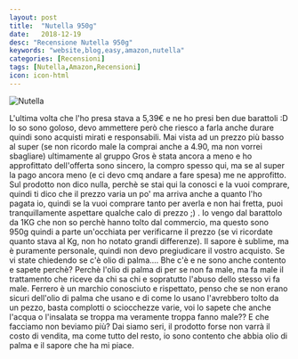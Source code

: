 ```yaml
---
layout: post
title:  "Nutella 950g"
date:   2018-12-19
desc: "Recensione Nutella 950g"
keywords: "website,blog,easy,amazon,nutella"
categories: [Recensioni]
tags: [Nutella,Amazon,Recensioni]
icon: icon-html
---
```

![Nutella](https://images-na.ssl-images-amazon.com/images/I/81XohUiVuOL._SY550_.jpg)

L'ultima volta che l'ho presa stava a 5,39€ e ne ho presi ben due barattoli :D lo so sono goloso, devo ammettere però che riesco a farla anche durare quindi sono acquisti mirati e responsabili. Mai vista ad un prezzo più basso al super (se non ricordo male la comprai anche a 4.90, ma non vorrei sbagliare) ultimamente al gruppo Gros è stata ancora a meno e ho approfittato dell'offerta sono sincero, la compro spesso qui, ma se al super la pago ancora meno (e ci devo cmq andare a fare spesa) me ne approfitto. Sul prodotto non dico nulla, perchè se stai qui la conosci e la vuoi comprare, quindi ti dico che il prezzo varia un po' ma arriva anche a quanto l'ho pagata io, quindi se la vuoi comprare tanto per averla e non hai fretta, puoi tranquillamente aspettare qualche calo di prezzo ;) . Io vengo dal barattolo da 1KG che non so perchè hanno tolto dal commercio, ma questo sono 950g quindi a parte un'occhiata per verificarne il prezzo (se vi ricordate quanto stava al Kg, non ho notato grandi differenze). Il sapore è sublime, ma è puramente personale, quindi non devo pregiudicare il vostro acquisto. Se vi state chiedendo se c'è olio di palma.... Bhe c'è e ne sono anche contento e sapete perchè? Perchè l'olio di palma di per se non fa male, ma fa male il trattamento che riceve da chi sa chi e sopratutto l'abuso dello stesso vi fa male. Ferrero è un marchio conosciuto e rispettato, penso che se non erano sicuri dell'olio di palma che usano e di come lo usano l'avrebbero tolto da un pezzo, basta complotti o sciocchezze varie, voi lo sapete che anche l'acqua o l'insalata se troppa ma veramente troppa fanno male?? E che facciamo non beviamo più? Dai siamo seri, il prodotto forse non varrà il costo di vendita, ma come tutto del resto, io sono contento che abbia olio di palma e il sapore che ha mi piace.
